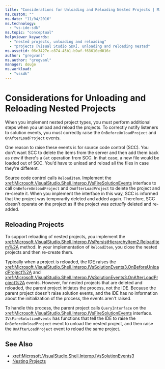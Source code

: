 ```yaml
---
title: "Considerations for Unloading and Reloading Nested Projects | Microsoft Docs"
ms.custom: ""
ms.date: "11/04/2016"
ms.technology:
  - "vs-ide-sdk"
ms.topic: "conceptual"
helpviewer_keywords:
  - "nested projects, unloading and reloading"
  - "projects [Visual Studio SDK], unloading and reloading nested"
ms.assetid: 06c3427e-c874-45b1-b9af-f68610ed016c
author: "gregvanl"
ms.author: "gregvanl"
manager: douge
ms.workload:
  - "vssdk"
---
```

# Considerations for Unloading and Reloading Nested Projects

When you implement nested project types, you must perform additional steps when you unload and reload the projects. To correctly notify listeners to solution events, you must correctly raise the `OnBeforeUnloadProject` and `OnAfterLoadProject` events.

One reason to raise these events is for source code control (SCC). You don't want SCC to delete the items from the server and then add them back as *new* if there's a `Get` operation from SCC. In that case, a new file would be loaded out of SCC. You'd have to unload and reload all the files in case they're different.

Source code control calls `ReloadItem`. Implement the <xref:Microsoft.VisualStudio.Shell.Interop.IVsFireSolutionEvents> interface to call `OnBeforeUnloadProject` and `OnAfterLoadProject` to delete the project and re-create it. When you implement the interface in this way, SCC is informed that the project was temporarily deleted and added again. Therefore, SCC doesn't operate on the project as if the project was *actually* deleted and re-added.

## Reloading Projects

To support reloading of nested projects, you implement the <xref:Microsoft.VisualStudio.Shell.Interop.IVsPersistHierarchyItem2.ReloadItem%2A> method. In your implementation of `ReloadItem`, you close the nested projects and then re-create them.

Typically when a project is reloaded, the IDE raises the <xref:Microsoft.VisualStudio.Shell.Interop.IVsSolutionEvents3.OnBeforeUnloadProject%2A> and <xref:Microsoft.VisualStudio.Shell.Interop.IVsSolutionEvents3.OnAfterLoadProject%2A> events. However, for nested projects that are deleted and reloaded, the parent project initiates the process, not the IDE. Because the parent project doesn't raise solution events, and the IDE has no information about the initialization of the process, the events aren't raised.

To handle this process, the parent project calls `QueryInterface` on the <xref:Microsoft.VisualStudio.Shell.Interop.IVsFireSolutionEvents> interface. `IVsFireSolutionEvents` has functions that tell the IDE to raise the `OnBeforeUnloadProject` event to unload the nested project, and then raise the `OnAfterLoadProject` event to reload the same project.

## See Also

- <xref:Microsoft.VisualStudio.Shell.Interop.IVsSolutionEvents3>
- [Nesting Projects](../../extensibility/internals/nesting-projects.md)
